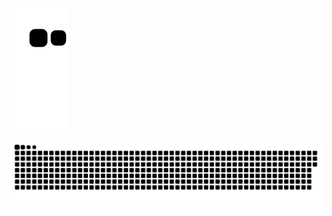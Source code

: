 ![暗色](assets/github-contribution-grid-snake.svg)



![亮色](https://github.com/xhcherry/homepage/blob/output/github-contribution-grid-snake.svg)
